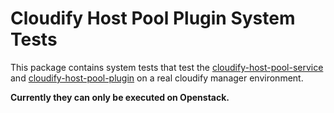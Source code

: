 Cloudify Host Pool Plugin System Tests
======================================

This package contains system tests that test the
[cloudify-host-pool-service](https://github.com/cloudify-cosmo/cloudify-host-pool-service)
and [cloudify-host-pool-plugin](https://github.com/cloudify-cosmo/cloudify-host-pool-plugin)
on a real cloudify manager environment.

**Currently they can only be executed on Openstack.**